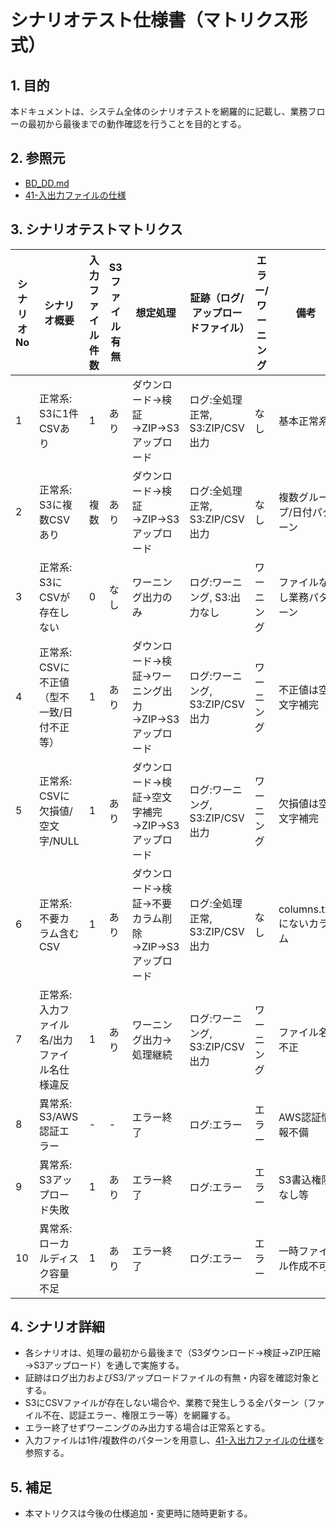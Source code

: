 # シナリオテスト仕様書（マトリクス形式）

## 1. 目的
本ドキュメントは、システム全体のシナリオテストを網羅的に記載し、業務フローの最初から最後までの動作確認を行うことを目的とする。

## 2. 参照元
- [BD_DD.md](./BD_DD.md)
- [41-入出力ファイルの仕様](./BD_DD.md#41-%E5%85%A5%E5%87%BA%E5%8A%9B%E3%83%95%E3%82%A1%E3%82%A4%E3%83%AB%E3%81%AE%E4%BB%95%E6%A7%98)

## 3. シナリオテストマトリクス

| シナリオNo | シナリオ概要 | 入力ファイル件数 | S3ファイル有無 | 想定処理 | 証跡（ログ/アップロードファイル） | エラー/ワーニング | 備考 |
|------------|--------------|------------------|---------------|----------|-------------------------------|-------------------|------|
| 1 | 正常系: S3に1件CSVあり | 1 | あり | ダウンロード→検証→ZIP→S3アップロード | ログ:全処理正常, S3:ZIP/CSV出力 | なし | 基本正常系 |
| 2 | 正常系: S3に複数CSVあり | 複数 | あり | ダウンロード→検証→ZIP→S3アップロード | ログ:全処理正常, S3:ZIP/CSV出力 | なし | 複数グループ/日付パターン |
| 3 | 正常系: S3にCSVが存在しない | 0 | なし | ワーニング出力のみ | ログ:ワーニング, S3:出力なし | ワーニング | ファイルなし業務パターン |
| 4 | 正常系: CSVに不正値（型不一致/日付不正等） | 1 | あり | ダウンロード→検証→ワーニング出力→ZIP→S3アップロード | ログ:ワーニング, S3:ZIP/CSV出力 | ワーニング | 不正値は空文字補完 |
| 5 | 正常系: CSVに欠損値/空文字/NULL | 1 | あり | ダウンロード→検証→空文字補完→ZIP→S3アップロード | ログ:ワーニング, S3:ZIP/CSV出力 | ワーニング | 欠損値は空文字補完 |
| 6 | 正常系: 不要カラム含むCSV | 1 | あり | ダウンロード→検証→不要カラム削除→ZIP→S3アップロード | ログ:全処理正常, S3:ZIP/CSV出力 | なし | columns.txtにないカラム |
| 7 | 正常系: 入力ファイル名/出力ファイル名仕様違反 | 1 | あり | ワーニング出力→処理継続 | ログ:ワーニング, S3:ZIP/CSV出力 | ワーニング | ファイル名不正 |
| 8 | 異常系: S3/AWS認証エラー | - | - | エラー終了 | ログ:エラー | エラー | AWS認証情報不備 |
| 9 | 異常系: S3アップロード失敗 | 1 | あり | エラー終了 | ログ:エラー | エラー | S3書込権限なし等 |
| 10 | 異常系: ローカルディスク容量不足 | 1 | あり | エラー終了 | ログ:エラー | エラー | 一時ファイル作成不可 |

## 4. シナリオ詳細
- 各シナリオは、処理の最初から最後まで（S3ダウンロード→検証→ZIP圧縮→S3アップロード）を通しで実施する。
- 証跡はログ出力およびS3/アップロードファイルの有無・内容を確認対象とする。
- S3にCSVファイルが存在しない場合や、業務で発生しうる全パターン（ファイル不在、認証エラー、権限エラー等）を網羅する。
- エラー終了せずワーニングのみ出力する場合は正常系とする。
- 入力ファイルは1件/複数件のパターンを用意し、[41-入出力ファイルの仕様](./BD_DD.md#41-%E5%85%A5%E5%87%BA%E5%8A%9B%E3%83%95%E3%82%A1%E3%82%A4%E3%83%AB%E3%81%AE%E4%BB%95%E6%A7%98)を参照する。

## 5. 補足
- 本マトリクスは今後の仕様追加・変更時に随時更新する。
